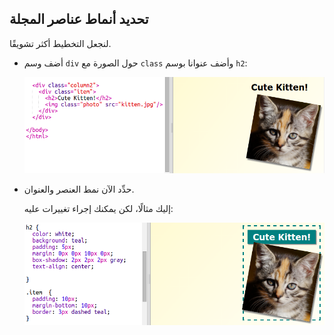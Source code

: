 ## تحديد أنماط عناصر المجلة

لنجعل التخطيط أكثر تشويقًا.

+ أضف وسم `div` حول الصورة مع `class` وأضف عنوانا بوسم `h2`:
    
    ![screenshot](images/magazine-item.png)

+ حدِّد الآن نمط العنصر والعنوان.
    
    إليك مثالًا، لكن يمكنك إجراء تغييرات عليه:
    
    ![screenshot](images/magazine-item-style.png)